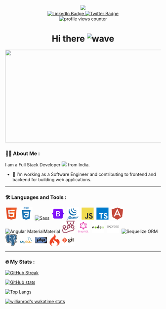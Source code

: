 <div id="header" align="center">
  <img
    src="https://media.giphy.com/media/M9gbBd9nbDrOTu1Mqx/giphy.gif"
    width="100"
  />
  <div id="badges">
    <a href="https://www.linkedin.com/in/sathishkumar63/">
      <img
        src="https://img.shields.io/badge/LinkedIn-blue?style=for-the-badge&logo=linkedin&logoColor=white"
        alt="LinkedIn Badge"
      />
    </a>
    <a href="https://twitter.com/sathishjim63">
      <img
        src="https://img.shields.io/badge/Twitter-blue?style=for-the-badge&logo=twitter&logoColor=white"
        alt="Twitter Badge"
      />
    </a>
  </div>
  <img
    src="https://komarev.com/ghpvc/?username=sathishkumar63&style=flat-square&color=blue"
    alt="profile views counter"
  />
  <h1>
    Hi there
    <img
      src="https://media.giphy.com/media/hvRJCLFzcasrR4ia7z/giphy.gif"
      width="30px"
      alt="wave"
    />
  </h1>
</div>
<div align="center">
  <img src="https://media.giphy.com/media/dWesBcTLavkZuG35MI/giphy.gif" width="600" height="300"/>
</div>

  ### :man_technologist: About Me :
  
  I am a Full Stack Developer <img src="https://media.giphy.com/media/WUlplcMpOCEmTGBtBW/giphy.gif" width="30"> from India.
  
  - :telescope: I’m working as a Software Engineer and contributing to frontend and backend for building web applications.

---

### :hammer_and_wrench: Languages and Tools :
<div>
  <img
    src="https://github.com/devicons/devicon/blob/master/icons/html5/html5-original.svg"
    title="HTML5"
    alt="HTML"
    width="40"
    height="40"
  />&nbsp;
  <img
    src="https://github.com/devicons/devicon/blob/master/icons/css3/css3-plain-wordmark.svg"
    title="CSS3"
    alt="CSS"
    width="40"
    height="40"
  />&nbsp;
  <img
    src="https://sass-lang.com/assets/img/logos/logo-b6e1ef6e.svg"
    title="Sass"
    alt="Sass"
    width="40"
    height="40"
  />&nbsp;
  <img
    src="https://github.com/devicons/devicon/blob/master/icons/bootstrap/bootstrap-original.svg"
    title="Bootstrap"
    alt="Bootstrap"
    width="40"
    height="40"
  />&nbsp;
  <img
    src="https://github.com/devicons/devicon/blob/master/icons/jquery/jquery-plain-wordmark.svg"
    title="jquery"
    alt="jquery"
    width="40"
    height="40"
  />&nbsp;
  <img
    src="https://github.com/devicons/devicon/blob/master/icons/javascript/javascript-original.svg"
    title="JavaScript"
    alt="JavaScript"
    width="40"
    height="40"
  />&nbsp;
  <img
    src="https://github.com/devicons/devicon/blob/master/icons/typescript/typescript-original.svg"
    title="Typescript"
    alt="Typescript"
    width="40"
    height="40"
  />&nbsp;
  <img
    src="https://github.com/devicons/devicon/blob/master/icons/angularjs/angularjs-plain.svg"
    title="Angular"
    alt="Angular"
    width="40"
    height="40"
  />&nbsp;
  <img
    src="https://material.angular.io/assets/img/homepage/angular-white-transparent.svg"
    title="Angular Material"
    alt="Angular Material"
    width="40"
    height="40"
  />Material&nbsp;
  <img
    src="https://github.com/devicons/devicon/blob/master/icons/jest/jest-plain.svg"
    title="Jest"
    alt="Jest"
    width="40"
    height="40"
  />&nbsp;
  <img
    src="https://github.com/devicons/devicon/blob/master/icons/graphql/graphql-plain-wordmark.svg"
    title="GraphQL"
    alt="GraphQL"
    width="40"
    height="40"
  />&nbsp;
  <img
    src="https://github.com/devicons/devicon/blob/master/icons/nodejs/nodejs-original-wordmark.svg"
    title="NodeJS"
    alt="NodeJS"
    width="40"
    height="40"
  />&nbsp;
  <img
    src="https://github.com/devicons/devicon/blob/master/icons/express/express-original-wordmark.svg"
    title="Express Js"
    alt="Express Js"
    width="40"
    height="40"
  />&nbsp;
  <img
    src="https://sequelize.org/v7/image/brand_logo.png"
    title="Sequelize ORM"
    alt="Sequelize ORM"
    width="40"
    height="40"
  />&nbsp;
  <img
    src="https://github.com/devicons/devicon/blob/master/icons/postgresql/postgresql-original.svg"
    title="PostgreSQL"
    alt="PostgreSQL"
    width="40"
    height="40"
  />&nbsp;
  <img
    src="https://github.com/devicons/devicon/blob/master/icons/mysql/mysql-original-wordmark.svg"
    title="MySQL"
    alt="MySQL"
    width="40"
    height="40"
  />&nbsp;
  <img
    src="https://github.com/devicons/devicon/blob/master/icons/php/php-original.svg"
    title="php"
    alt="php"
    width="40"
    height="40"
  />
  <img
    src="https://github.com/devicons/devicon/blob/master/icons/codeigniter/codeigniter-plain.svg"
    title="codeigniter"
    alt="codeigniter"
    width="40"
    height="40"
  />
  <img
    src="https://github.com/devicons/devicon/blob/master/icons/git/git-original-wordmark.svg"
    title="Git"
    alt="Git"
    width="40"
    height="40"
  />
</div>

---
### :fire: My Stats :
[![GitHub Streak](http://github-readme-streak-stats.herokuapp.com?user=sathishkumar63&show_icons=true&count_private=true&theme=github-dark&date_format=M%20j%5B%2C%20Y%5D)](http://github-readme-streak-stats.herokuapp.com?user=sathishkumar63&theme=github-dark&date_format=M%20j%5B%2C%20Y%5D)

[![GitHub stats](https://github-readme-stats.vercel.app/api?username=sathishkumar63&count_private=true&show_icons=true&theme=radical)](https://github.com/sathishkumar63/github-readme-stats)

[![Top Langs](https://github-readme-stats.vercel.app/api/top-langs/?username=sathishkumar63&langs_count=8&layout=compact&theme=vision-friendly-dark)](https://github-readme-stats.vercel.app/api/top-langs/?username=sathishkumar63&layout=compact&show_icons=true&count_private=true&theme=vision-friendly-dark)

[![willianrod's wakatime stats](https://github-readme-stats.vercel.app/api/wakatime?username=Sathishkumar63)](https://wakatime.com/@sathishkumar63)

<!--START_SECTION:waka-->
<!--END_SECTION:waka-->

<!--
**sathishkumar63/sathishkumar63** is a ✨ _special_ ✨ repository because its `README.md` (this file) appears on your GitHub profile.

Here are some ideas to get you started:

- 🔭 I’m currently working on ...
- 🌱 I’m currently learning ...
- 👯 I’m looking to collaborate on ...
- 🤔 I’m looking for help with ...
- 💬 Ask me about ...
- 📫 How to reach me: ...
- 😄 Pronouns: ...
- ⚡ Fun fact: ...
-->
